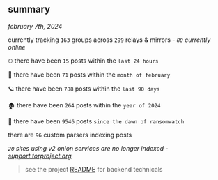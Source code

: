 
## summary
_february 7th, 2024_

currently tracking `163` groups across `299` relays & mirrors - _`80` currently online_

⏲ there have been `15` posts within the `last 24 hours`

🦈 there have been `71` posts within the `month of february`

🪐 there have been `788` posts within the `last 90 days`

🏚 there have been `264` posts within the `year of 2024`

🦕 there have been `9546` posts `since the dawn of ransomwatch`

there are `96` custom parsers indexing posts

_`20` sites using v2 onion services are no longer indexed - [support.torproject.org](https://support.torproject.org/onionservices/v2-deprecation/)_

> see the project [README](https://github.com/joshhighet/ransomwatch#ransomwatch--) for backend technicals
